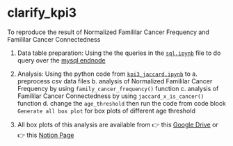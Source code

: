 # clarify_kpi3

To reproduce the result of Normalized Famililar Cancer Frequency and Famililar Cancer Connectedness

1. Data table preparation: Using the the queries in the [`sql.ipynb`](https://github.com/SDM-TIB/clarify_kpi3/blob/main/sql.ipynb) file to do query over the [mysql endnode](https://labs.tib.eu/sdm/mysql/db_structure.php?server=1&db=SLCG_UPM_v5.0)

2. Analysis: Using the python code from [`kpi3_jaccard.ipynb`](https://github.com/SDM-TIB/clarify_kpi3/blob/main/kpi3_jacard.ipynb) to 
   a. preprocess csv data files
   b. analysis of Normalized Famililar Cancer Frequency by using `family_cancer_frequency()` function
   c. analysis of Famililar Cancer Connectedness by using `jaccard_x_is_cancer()` function
   d. change the `age_threshold` then run the code from code block `Generate all box plot` for box plots of different age threshold
   
3. All box plots of this analysis are available from 👉 this [Google Drive](https://drive.google.com/drive/folders/1U3JEYoJuvgvvOfuGKktOQ3bhSzU_PKDw) or 👉 this [Notion Page](https://www.notion.so/Comparing-age-threshold-55-60-65-a930e78e3f2c4be59b5a506c549f810f)
